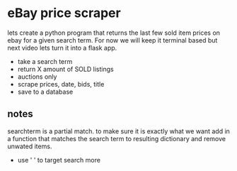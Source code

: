 # eBay price scraper

lets create a python program that returns the last few sold item prices on ebay for a given search term. For now we will keep it terminal based but next video lets turn it into a flask app.

* take a search term
* return X amount of SOLD listings
* auctions only
* scrape prices, date, bids, title
* save to a database

## notes

searchterm is a partial match. to make sure it is exactly what we want add in a function that matches the search term to resulting dictionary and remove unwated items.

* use ' ' to target search more

